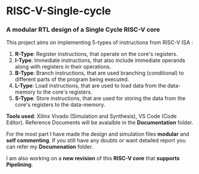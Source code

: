 # RISC-V-Single-cycle
### A modular RTL design of a Single Cycle RISC-V core

This project aims on implementing 5-types of instructions from RISC-V ISA :
1. **R-Type**: Register instructions, that operate on the core's registers.
2. **I-Type**: Immediate instructions, that also include immediate operands along with registers in their operations.
3. **B-Type**: Branch instructions, that are used branching (conditional) to different parts of the program being executed.
4. **L-Type**: Load instructions, that are used to load data from the data-memory to the core's registers.
5. **S-Type**: Store instructions, that are used for storing the data from the core's registers to the data-memory.

**Tools used**: Xilinx Vivado (Simulation and Synthesis), VS Code (Code Editor).
Reference Documents will be avaialble in the **Documentation** folder. 

For the most part I have made the design and simulation files **modular** and **self commenting**.
If you still have any doubts or want detailed report you can refer my **Documenation** folder.

I am also working on a **new revision** of this **RISC-V core** that **supports Pipelining**.
